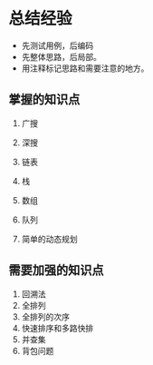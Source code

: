 # 总结经验

- 先测试用例，后编码
- 先整体思路，后局部。
- 用注释标记思路和需要注意的地方。



## 掌握的知识点

1. 广搜

2. 深搜

3. 链表

4. 栈

5. 数组

6. 队列

7. 简单的动态规划

   

## 需要加强的知识点

1. 回溯法
2. 全排列
3. 全排列的次序
4. 快速排序和多路快排
5. 并查集
6. 背包问题

